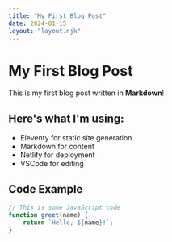 ```yaml
---
title: "My First Blog Post"
date: 2024-01-15
layout: "layout.njk"
---
```


# My First Blog Post

This is my first blog post written in **Markdown**! 

## Here's what I'm using:

- Eleventy for static site generation
- Markdown for content
- Netlify for deployment
- VSCode for editing

## Code Example

```javascript
// This is some JavaScript code
function greet(name) {
    return `Hello, ${name}!`;
}